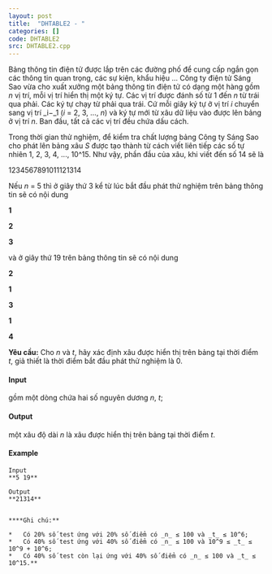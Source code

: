 ```yaml
---
layout: post
title:  "DHTABLE2 - "
categories: []
code: DHTABLE2
src: DHTABLE2.cpp
---
```




  


Bảng thông tin điện tử được lắp trên các đường phố để cung cấp ngắn gọn các thông tin quan trọng, các sự kiện, khẩu hiệu ... Công ty điện tử Sáng Sao vừa cho xuất xưởng một bảng thông tin điện tử có dạng một hàng gồm _n_ vị trí, mỗi vị trí hiển thị một ký tự. Các vị trí được đánh số từ 1 đến _n_ từ trái qua phải. Các ký tự chạy từ phải qua trái. Cứ mỗi giây ký tự ở vị trí _i_ chuyển sang vị trí _i−_1 (_i_ = 2, 3, …, _n_) và ký tự mới từ xâu dữ liệu vào được lên bảng ở vị trí _n_. Ban đầu, tất cả các vị trí đều chứa dấu cách.

Trong thời gian thử nghiệm, để kiểm tra chất lượng bảng Công ty Sáng Sao cho phát lên bảng xâu _S_ được tạo thành từ cách viết liên tiếp các số tự nhiên 1, 2, 3, 4, ..., 10^15. Như vậy, phần đầu của xâu, khi viết đến số 14 sẽ là

1234567891011121314

Nếu _n_ = 5 thì ở giây thứ 3 kể từ lúc bắt đầu phát thử nghiệm trên bảng thông tin sẽ có nội dung

**1**

**2**

**3**

và ở giây thứ 19 trên bảng thông tin sẽ có nội dung

**2**

**1**

**3**

**1**

**4**

**Yêu cầu:** Cho _n_ và _t_, hãy xác định xâu được hiển thị trên bảng tại thời điểm _t_, giả thiết là thời điểm bắt đầu phát thử nghiệm là 0.

#### Input

gồm một dòng chứa hai số nguyên dương _n_, _t_;

#### Output

một xâu độ dài _n_ là xâu được hiển thị trên bảng tại thời điểm _t_. 

#### Example

```
Input
**5 19**

Output
**21314**
```

```

```

```
****Ghi chú:**

*   Có 20% số test ứng với 20% số điểm có _n_ ≤ 100 và _t_ ≤ 10^6;
*   Có 40% số test ứng với 40% số điểm có _n_ ≤ 100 và 10^9 ≤ _t_ ≤ 10^9 + 10^6;
*   Có 40% số test còn lại ứng với 40% số điểm có _n_ ≤ 100 và _t_ ≤ 10^15.** 
```

<!--more-->

